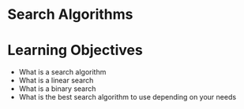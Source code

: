 # Search Algorithms

# Learning Objectives

* What is a search algorithm
* What is a linear search
* What is a binary search
* What is the best search algorithm to use depending on your needs
